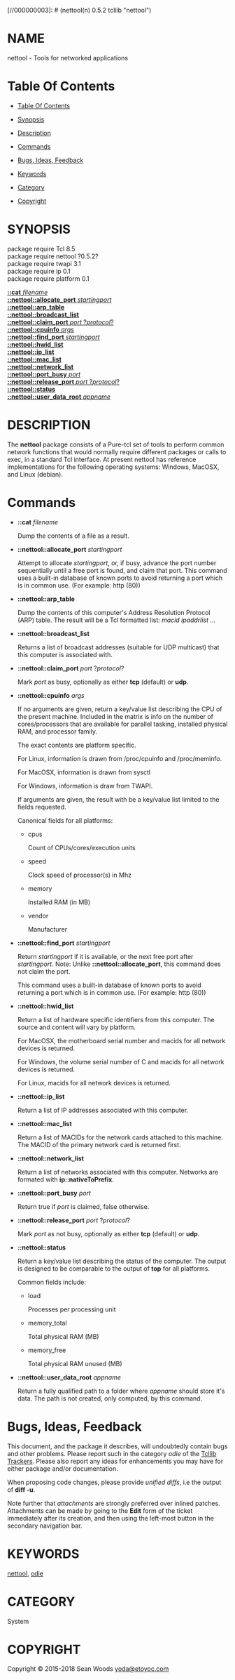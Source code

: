 
[//000000001]: # (nettool - nettool)
[//000000002]: # (Generated from file 'nettool.man' by tcllib/doctools with format 'markdown')
[//000000003]: # (nettool(n) 0.5.2 tcllib "nettool")

# NAME

nettool - Tools for networked applications

# <a name='toc'></a>Table Of Contents

  -  [Table Of Contents](#toc)

  -  [Synopsis](#synopsis)

  -  [Description](#section1)

  -  [Commands](#section2)

  -  [Bugs, Ideas, Feedback](#section3)

  -  [Keywords](#keywords)

  -  [Category](#category)

  -  [Copyright](#copyright)

# <a name='synopsis'></a>SYNOPSIS

package require Tcl 8.5  
package require nettool ?0.5.2?  
package require twapi 3.1  
package require ip 0.1  
package require platform 0.1  

[__::cat__ *filename*](#1)  
[__::nettool::allocate_port__ *startingport*](#2)  
[__::nettool::arp_table__](#3)  
[__::nettool::broadcast_list__](#4)  
[__::nettool::claim_port__ *port* ?*protocol*?](#5)  
[__::nettool::cpuinfo__ *args*](#6)  
[__::nettool::find_port__ *startingport*](#7)  
[__::nettool::hwid_list__](#8)  
[__::nettool::ip_list__](#9)  
[__::nettool::mac_list__](#10)  
[__::nettool::network_list__](#11)  
[__::nettool::port_busy__ *port*](#12)  
[__::nettool::release_port__ *port* ?*protocol*?](#13)  
[__::nettool::status__](#14)  
[__::nettool::user_data_root__ *appname*](#15)  

# <a name='description'></a>DESCRIPTION

The __nettool__ package consists of a Pure-tcl set of tools to perform common
network functions that would normally require different packages or calls to
exec, in a standard Tcl interface. At present nettool has reference
implementations for the following operating systems: Windows, MacOSX, and Linux
(debian).

# <a name='section2'></a>Commands

  - <a name='1'></a>__::cat__ *filename*

    Dump the contents of a file as a result.

  - <a name='2'></a>__::nettool::allocate_port__ *startingport*

    Attempt to allocate *startingport*, or, if busy, advance the port number
    sequentially until a free port is found, and claim that port. This command
    uses a built-in database of known ports to avoid returning a port which is
    in common use. (For example: http (80))

  - <a name='3'></a>__::nettool::arp_table__

    Dump the contents of this computer's Address Resolution Protocol (ARP)
    table. The result will be a Tcl formatted list: *macid* *ipaddrlist* ...

  - <a name='4'></a>__::nettool::broadcast_list__

    Returns a list of broadcast addresses (suitable for UDP multicast) that this
    computer is associated with.

  - <a name='5'></a>__::nettool::claim_port__ *port* ?*protocol*?

    Mark *port* as busy, optionally as either __tcp__ (default) or __udp__.

  - <a name='6'></a>__::nettool::cpuinfo__ *args*

    If no arguments are given, return a key/value list describing the CPU of the
    present machine. Included in the matrix is info on the number of
    cores/processors that are available for parallel tasking, installed physical
    RAM, and processor family.

    The exact contents are platform specific.

    For Linux, information is drawn from /proc/cpuinfo and /proc/meminfo.

    For MacOSX, information is drawn from sysctl

    For Windows, information is draw from TWAPI.

    If arguments are given, the result with be a key/value list limited to the
    fields requested.

    Canonical fields for all platforms:

      * cpus

        Count of CPUs/cores/execution units

      * speed

        Clock speed of processor(s) in Mhz

      * memory

        Installed RAM (in MB)

      * vendor

        Manufacturer

  - <a name='7'></a>__::nettool::find_port__ *startingport*

    Return *startingport* if it is available, or the next free port after
    *startingport*. Note: Unlike __::nettool::allocate_port__, this command does
    not claim the port.

    This command uses a built-in database of known ports to avoid returning a
    port which is in common use. (For example: http (80))

  - <a name='8'></a>__::nettool::hwid_list__

    Return a list of hardware specific identifiers from this computer. The
    source and content will vary by platform.

    For MacOSX, the motherboard serial number and macids for all network devices
    is returned.

    For Windows, the volume serial number of C and macids for all network
    devices is returned.

    For Linux, macids for all network devices is returned.

  - <a name='9'></a>__::nettool::ip_list__

    Return a list of IP addresses associated with this computer.

  - <a name='10'></a>__::nettool::mac_list__

    Return a list of MACIDs for the network cards attached to this machine. The
    MACID of the primary network card is returned first.

  - <a name='11'></a>__::nettool::network_list__

    Return a list of networks associated with this computer. Networks are
    formated with __ip::nativeToPrefix__.

  - <a name='12'></a>__::nettool::port_busy__ *port*

    Return true if *port* is claimed, false otherwise.

  - <a name='13'></a>__::nettool::release_port__ *port* ?*protocol*?

    Mark *port* as not busy, optionally as either __tcp__ (default) or __udp__.

  - <a name='14'></a>__::nettool::status__

    Return a key/value list describing the status of the computer. The output is
    designed to be comparable to the output of __top__ for all platforms.

    Common fields include:

      * load

        Processes per processing unit

      * memory_total

        Total physical RAM (MB)

      * memory_free

        Total physical RAM unused (MB)

  - <a name='15'></a>__::nettool::user_data_root__ *appname*

    Return a fully qualified path to a folder where *appname* should store it's
    data. The path is not created, only computed, by this command.

# <a name='section3'></a>Bugs, Ideas, Feedback

This document, and the package it describes, will undoubtedly contain bugs and
other problems. Please report such in the category *odie* of the [Tcllib
Trackers](http://core.tcl.tk/tcllib/reportlist). Please also report any ideas
for enhancements you may have for either package and/or documentation.

When proposing code changes, please provide *unified diffs*, i.e the output of
__diff -u__.

Note further that *attachments* are strongly preferred over inlined patches.
Attachments can be made by going to the __Edit__ form of the ticket immediately
after its creation, and then using the left-most button in the secondary
navigation bar.

# <a name='keywords'></a>KEYWORDS

[nettool](../../../../index.md#nettool), [odie](../../../../index.md#odie)

# <a name='category'></a>CATEGORY

System

# <a name='copyright'></a>COPYRIGHT

Copyright &copy; 2015-2018 Sean Woods <yoda@etoyoc.com>
